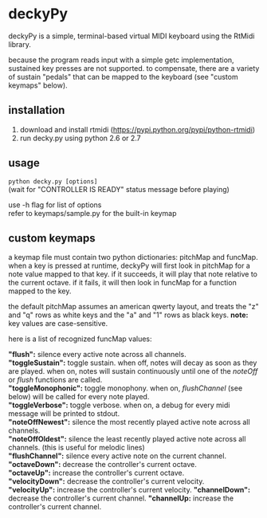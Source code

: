 deckyPy
=======

deckyPy is a simple, terminal-based virtual MIDI keyboard using the RtMidi library. 

because the program reads input with a simple getc implementation, sustained key presses are not supported. to compensate, there are a variety of sustain "pedals" that can be mapped to the keyboard (see "custom keymaps" below).

installation
------------
1. download and install rtmidi (https://pypi.python.org/pypi/python-rtmidi)
2. run decky.py using python 2.6 or 2.7

usage
-----
`python decky.py [options]`  
(wait for "CONTROLLER IS READY" status message before playing)

use -h flag for list of options  
refer to keymaps/sample.py for the built-in keymap

custom keymaps
--------------
a keymap file must contain two python dictionaries: pitchMap and funcMap. when a key is pressed at runtime, deckyPy will first look in pitchMap for a note value mapped to that key. if it succeeds, it will play that note relative to the current octave. if it fails, it will then look in funcMap for a function mapped to the key.

the default pitchMap assumes an american qwerty layout, and treats the "z" and "q" rows as white keys and the "a" and "1" rows as black keys. **note:** key values are case-sensitive.

here is a list of recognized funcMap values:

**"flush":** silence every active note across all channels.  
**"toggleSustain":** toggle sustain. when off, notes will decay as soon as they are played. when on, notes will sustain continuously until one of the *noteOff* or *flush* functions are called.  
**"toggleMonophonic":** toggle monophony. when on, *flushChannel* (see below) will be called for every note played.  
**"toggleVerbose":** toggle verbose. when on, a debug for every midi message will be printed to stdout.  
**"noteOffNewest":** silence the most recently played active note across all channels.  
**"noteOffOldest":** silence the least recently played active note across all channels. (this is useful for melodic lines)  
**"flushChannel":** silence every active note on the current channel.  
**"octaveDown":** decrease the controller's current octave.  
**"octaveUp":** increase the controller's current octave.  
**"velocityDown":** decrease the controller's current velocity.  
**"velocityUp":** increase the controller's current velocity.
**"channelDown":** decrease the controller's current channel.
**"channelUp:** increase the controller's current channel.
